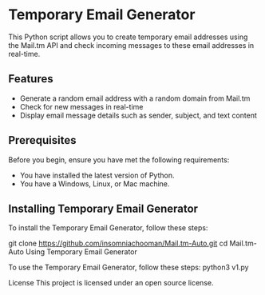 # Temporary Email Generator
This Python script allows you to create temporary email addresses using the Mail.tm API and check incoming messages to these email addresses in real-time.

## Features
- Generate a random email address with a random domain from Mail.tm
- Check for new messages in real-time
- Display email message details such as sender, subject, and text content

## Prerequisites
Before you begin, ensure you have met the following requirements:
- You have installed the latest version of Python.
- You have a Windows, Linux, or Mac machine.

## Installing Temporary Email Generator
To install the Temporary Email Generator, follow these steps:

git clone https://github.com/insomniachooman/Mail.tm-Auto.git
cd Mail.tm-Auto
Using Temporary Email Generator

To use the Temporary Email Generator, follow these steps:
python3 v1.py

License
This project is licensed under an open source license. 
